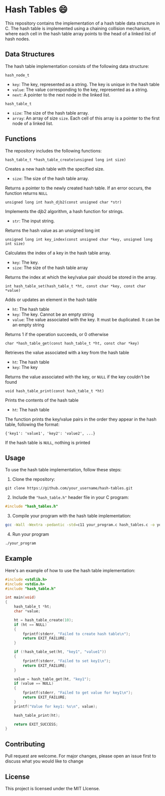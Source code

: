 # Hash Tables :smile:

This repository contains the implementation of a hash table data structure in C. The hash table is implemented using a chaining collision mechanism, where each cell in the hash table array points to the head of a linked list of hash nodes.

## Data Structures

The hash table implementation consists of the following data structure:

`hash_node_t`

* `key`: The key, represented as a string. The key is unique in the hash table
* `value`: The value corresponding to the key, represented as a string.
* `next`: A pointer to the next node in the linked list.

`hash_table_t`

* `size`: The size of the hash table array.
* `array`: An array of size `size`. Each cell of this array is a pointer to the first node of a linked list.

## Functions

The repository includes the following functions:

`hash_table_t *hash_table_create(unsigned long int size)`

Creates a new hash table with the specified size.

* `size`: The size of the hash table array.

Returns a pointer to the newly created hash table. If an error occurs, the function returns `NULL`

`unsigned long int hash_djb2(const unsigned char *str)`

Implements the djb2 algorithm, a hash function for strings.

* `str`: The input string.

Returns the hash value as an unsigned long int

`unsigned long int key_index(const unsigned char *key, unsigned long int size)`

Calculates the index of a key in the hash table array.

* `key`: The key.
* `size`: The size of the hash table array

Returns the index at which the key/value pair should be stored in the array.

`int hash_table_set(hash_table_t *ht, const char *key, const char *value)`

Adds or updates an element in the hash table

* `ht`: The hash table
* `key`: The key. Cannot be an empty string
* `value`: The value associated with the key. It must be duplicated. It can be an empty string

Returns 1 if the operation succeeds, or 0 otherwise

`char *hash_table_get(const hash_table_t *ht, const char *key)`

Retrieves the value associated with a key from the hash table

* `ht`: The hash table
* `key`: The key

Returns the value associated with the key, or `NULL` if the key couldn't be found

`void hash_table_print(const hash_table_t *ht)`

Prints the contents of the hash table

* `ht`: The hash table

The function prints the key/value pairs in the order they appear in the hash table, following the format:

```
{'key1': 'value1', 'key2': 'value2', ...}
```

If the hash table is `NULL`, nothing is printed

## Usage

To use the hash table implementation, follow these steps:

1. Clone the repository:
```
git clone https://github.com/your_username/hash-tables.git
```

2. Include the `"hash_table.h"` header file in your C program:

```c
#include "hash_tables.h"
```

3. Compile your program with the hash table implementation:

```bash
gcc -Wall -Wextra -pedantic -std=c11 your_program.c hash_tables.c -o your_program
```

4. Run your program

```bash
./your_program
```

## Example

Here's an example of how to use the hash table implementation:

```c
#include <stdlib.h>
#include <stdio.h>
#include "hash_table.h"

int main(void)
{
	hash_table_t *ht;
	char *value;

	ht = hash_table_create(10);
	if (ht == NULL)
	{
		fprintf(stderr, "Failed to create hash table\n");
		return EXIT_FAILURE;
	}

	if (!hash_table_set(ht, "key1", "value1"))
	{
		fprintf(stderr, "Failed to set key1\n");
		return EXIT_FAILURE;
	}

	value = hash_table_get(ht, "key1");
	if (value == NULL)
	{
		fprintf(stderr, "Failed to get value for key1\n");
		return EXIT_FAILURE;
	}
	printf("Value for key1: %s\n", value);

	hash_table_print(ht);

	return EXIT_SUCCESS;
}
```

## Contributing

Pull request are welcome. For major changes, please open an issue first to discuss what you would like to change

## License

This project is licensed under the MIT LIcense.
